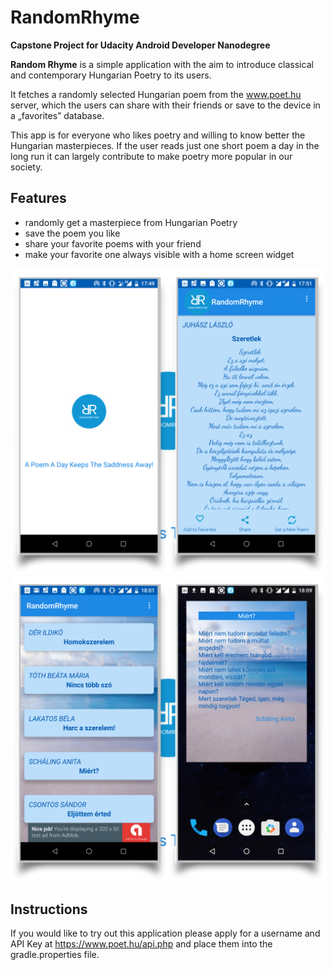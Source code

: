 # RandomRhyme
**Capstone Project for Udacity Android Developer Nanodegree**

**Random Rhyme** is a simple application with the aim to introduce classical and contemporary Hungarian Poetry to its users.

It fetches a randomly selected Hungarian poem from the www.poet.hu server, which the users can share with their friends or save to the device in a „favorites” database.

This app is for everyone who likes poetry and willing to know better the Hungarian masterpieces. If the user reads just one short poem a day in the long run it can largely contribute to make poetry more popular in our society.

## Features


-	randomly get a masterpiece from Hungarian Poetry
-	save the poem you like
-	share your favorite poems with your friend
-	make your favorite one always visible with a home screen widget

![alt text](https://github.com/cadmonadam/RandomRhyme/blob/master/Screenshot1.png)
![alt text](https://github.com/cadmonadam/RandomRhyme/blob/master/Screenshot2.png)

## Instructions

If you would like to try out this application please apply for a username and API Key at https://www.poet.hu/api.php and place them into the gradle.properties file.
